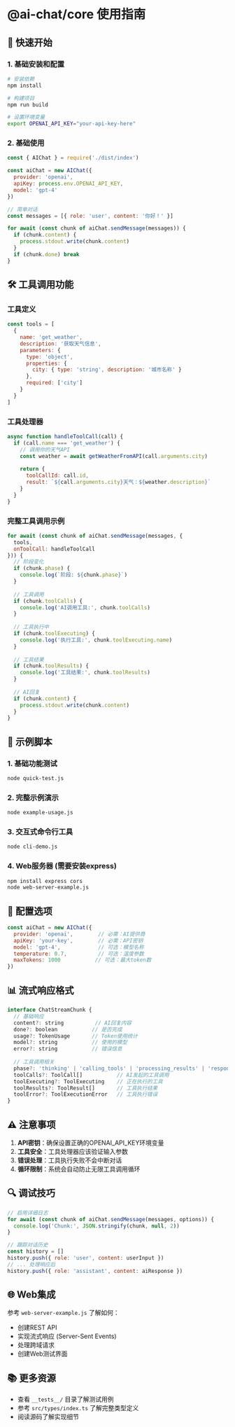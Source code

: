 # @ai-chat/core 使用指南

## 🚀 快速开始

### 1. 基础安装和配置

```bash
# 安装依赖
npm install

# 构建项目
npm run build

# 设置环境变量
export OPENAI_API_KEY="your-api-key-here"
```

### 2. 基础使用

```javascript
const { AIChat } = require('./dist/index')

const aiChat = new AIChat({
  provider: 'openai',
  apiKey: process.env.OPENAI_API_KEY,
  model: 'gpt-4'
})

// 简单对话
const messages = [{ role: 'user', content: '你好！' }]

for await (const chunk of aiChat.sendMessage(messages)) {
  if (chunk.content) {
    process.stdout.write(chunk.content)
  }
  if (chunk.done) break
}
```

## 🛠️ 工具调用功能

### 工具定义

```javascript
const tools = [
  {
    name: 'get_weather',
    description: '获取天气信息',
    parameters: {
      type: 'object',
      properties: {
        city: { type: 'string', description: '城市名称' }
      },
      required: ['city']
    }
  }
]
```

### 工具处理器

```javascript
async function handleToolCall(call) {
  if (call.name === 'get_weather') {
    // 调用你的天气API
    const weather = await getWeatherFromAPI(call.arguments.city)
    
    return {
      toolCallId: call.id,
      result: `${call.arguments.city}天气：${weather.description}`
    }
  }
}
```

### 完整工具调用示例

```javascript
for await (const chunk of aiChat.sendMessage(messages, {
  tools,
  onToolCall: handleToolCall
})) {
  // 阶段变化
  if (chunk.phase) {
    console.log(`阶段: ${chunk.phase}`)
  }
  
  // 工具调用
  if (chunk.toolCalls) {
    console.log('AI调用工具:', chunk.toolCalls)
  }
  
  // 工具执行中
  if (chunk.toolExecuting) {
    console.log('执行工具:', chunk.toolExecuting.name)
  }
  
  // 工具结果
  if (chunk.toolResults) {
    console.log('工具结果:', chunk.toolResults)
  }
  
  // AI回复
  if (chunk.content) {
    process.stdout.write(chunk.content)
  }
}
```

## 📝 示例脚本

### 1. 基础功能测试
```bash
node quick-test.js
```

### 2. 完整示例演示
```bash
node example-usage.js
```

### 3. 交互式命令行工具
```bash
node cli-demo.js
```

### 4. Web服务器 (需要安装express)
```bash
npm install express cors
node web-server-example.js
```

## 🔧 配置选项

```javascript
const aiChat = new AIChat({
  provider: 'openai',        // 必需：AI提供商
  apiKey: 'your-key',        // 必需：API密钥
  model: 'gpt-4',            // 可选：模型名称
  temperature: 0.7,          // 可选：温度参数
  maxTokens: 1000           // 可选：最大token数
})
```

## 📊 流式响应格式

```javascript
interface ChatStreamChunk {
  // 基础响应
  content?: string          // AI回复内容
  done?: boolean           // 是否完成
  usage?: TokenUsage       // Token使用统计
  model?: string           // 使用的模型
  error?: string           // 错误信息
  
  // 工具调用相关
  phase?: 'thinking' | 'calling_tools' | 'processing_results' | 'responding'
  toolCalls?: ToolCall[]           // AI发起的工具调用
  toolExecuting?: ToolExecuting    // 正在执行的工具
  toolResults?: ToolResult[]       // 工具执行结果
  toolError?: ToolExecutionError   // 工具执行错误
}
```

## ⚠️ 注意事项

1. **API密钥**：确保设置正确的OPENAI_API_KEY环境变量
2. **工具安全**：工具处理器应该验证输入参数
3. **错误处理**：工具执行失败不会中断对话
4. **循环限制**：系统会自动防止无限工具调用循环

## 🔍 调试技巧

```javascript
// 启用详细日志
for await (const chunk of aiChat.sendMessage(messages, options)) {
  console.log('Chunk:', JSON.stringify(chunk, null, 2))
}

// 跟踪对话历史
const history = []
history.push({ role: 'user', content: userInput })
// ... 处理响应后
history.push({ role: 'assistant', content: aiResponse })
```

## 🌐 Web集成

参考 `web-server-example.js` 了解如何：
- 创建REST API
- 实现流式响应 (Server-Sent Events)
- 处理跨域请求
- 创建Web测试界面

## 📚 更多资源

- 查看 `__tests__/` 目录了解测试用例
- 参考 `src/types/index.ts` 了解完整类型定义
- 阅读源码了解实现细节